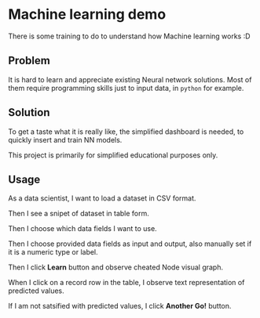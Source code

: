 # Machine learning demo

There is some training to do to understand how Machine learning works :D

## Problem

It is hard to learn and appreciate existing Neural network solutions. Most of them require programming skills just to input data, in `python` for example.

## Solution

To get a taste what it is really like, the simplified dashboard is needed, to quickly insert and train NN models.

This project is primarily for simplified educational purposes only.

## Usage

As a data scientist, I want to load a dataset in CSV format.

Then I see a snipet of dataset in table form.

Then I choose which data fields I want to use.

Then I choose provided data fields as input and output, also manually set if it is a numeric type or label.

Then I click **Learn** button and observe cheated Node visual graph.

When I click on a record row in the table, I observe text representation of predicted values.

If I am not satsified with predicted values, I click **Another Go!** button.
